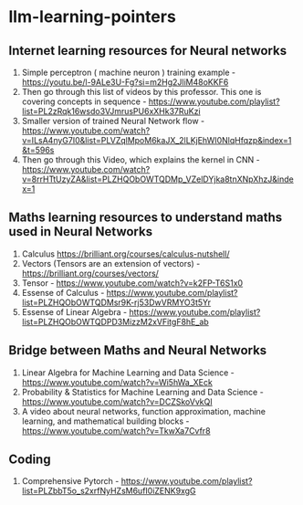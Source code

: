 # llm-learning-pointers #

## Internet learning resources for Neural networks
1. Simple perceptron ( machine neuron ) training example - https://youtu.be/l-9ALe3U-Fg?si=m2Hg2JliM48oKKF6
2. ⁠Then go through this list of videos by this professor. This one is covering concepts in sequence - https://www.youtube.com/playlist?list=PL2zRqk16wsdo3VJmrusPU6xXHk37RuKzi
3. Smaller version of trained Neural Network flow - https://www.youtube.com/watch?v=ILsA4nyG7I0&list=PLVZqlMpoM6kaJX_2lLKjEhWI0NlqHfqzp&index=1&t=596s
4. Then go through this Video, which explains the kernel in CNN - https://www.youtube.com/watch?v=8rrHTtUzyZA&list=PLZHQObOWTQDMp_VZelDYjka8tnXNpXhzJ&index=1

## Maths learning resources to understand maths used in Neural Networks

1. Calculus https://brilliant.org/courses/calculus-nutshell/
2. Vectors (Tensors are an extension of vectors) - https://brilliant.org/courses/vectors/
3. Tensor - https://www.youtube.com/watch?v=k2FP-T6S1x0
4. Essense of Calculus - https://www.youtube.com/playlist?list=PLZHQObOWTQDMsr9K-rj53DwVRMYO3t5Yr
5. Essense of Linear Algebra - https://www.youtube.com/playlist?list=PLZHQObOWTQDPD3MizzM2xVFitgF8hE_ab

## Bridge between Maths and Neural Networks
1. Linear Algebra for Machine Learning and Data Science - https://www.youtube.com/watch?v=Wi5hWa_XEck
2. Probability & Statistics for Machine Learning and Data Science - https://www.youtube.com/watch?v=DCZSkoVvkQI
3. A video about neural networks, function approximation, machine learning, and mathematical building blocks - https://www.youtube.com/watch?v=TkwXa7Cvfr8

## Coding

1. Comprehensive Pytorch - https://www.youtube.com/playlist?list=PLZbbT5o_s2xrfNyHZsM6ufI0iZENK9xgG

